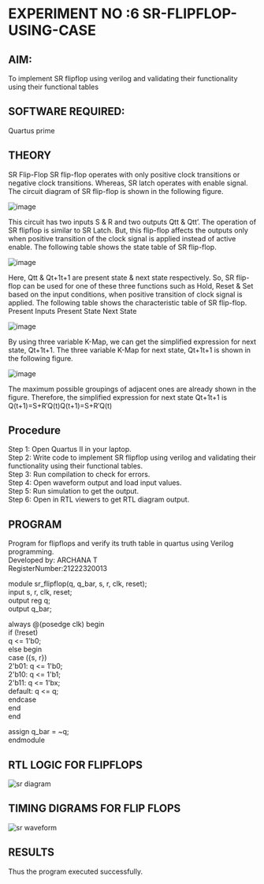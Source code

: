 # EXPERIMENT NO :6 SR-FLIPFLOP-USING-CASE

## AIM:

To implement  SR flipflop using verilog and validating their functionality using their functional tables

## SOFTWARE REQUIRED:

Quartus prime

## THEORY

SR Flip-Flop SR flip-flop operates with only positive clock transitions or negative clock transitions. Whereas, SR latch operates with enable signal. The circuit diagram of SR flip-flop is shown in the following figure.

![image](https://github.com/naavaneetha/SR-FLIPFLOP-USING-CASE/assets/154305477/0f710028-ad52-4d3e-9276-8714cf023a25)

 
This circuit has two inputs S & R and two outputs Qtt & Qtt’. The operation of SR flipflop is similar to SR Latch. But, this flip-flop affects the outputs only when positive transition of the clock signal is applied instead of active enable. The following table shows the state table of SR flip-flop.

![image](https://github.com/naavaneetha/SR-FLIPFLOP-USING-CASE/assets/154305477/dabfc4f4-87e3-4cbc-9472-f89ee1b5ed30)

 
Here, Qtt & Qt+1t+1 are present state & next state respectively. So, SR flip-flop can be used for one of these three functions such as Hold, Reset & Set based on the input conditions, when positive transition of clock signal is applied. The following table shows the characteristic table of SR flip-flop. Present Inputs Present State Next State

![image](https://github.com/naavaneetha/SR-FLIPFLOP-USING-CASE/assets/154305477/dd90d16c-aec5-4290-a586-e2346b1e9eb5)

 
By using three variable K-Map, we can get the simplified expression for next state, Qt+1t+1. The three variable K-Map for next state, Qt+1t+1 is shown in the following figure.

![image](https://github.com/naavaneetha/SR-FLIPFLOP-USING-CASE/assets/154305477/473efad6-d70b-4ca7-aeb7-898bbfca319f)

 
The maximum possible groupings of adjacent ones are already shown in the figure. Therefore, the simplified expression for next state Qt+1t+1 is Q(t+1)=S+R′Q(t)Q(t+1)=S+R′Q(t)

## Procedure

Step 1: Open Quartus II in your laptop.  
Step 2: Write code to implement SR flipflop using verilog and validating their functionality using their functional tables.  
Step 3: Run compilation to check for errors.   
Step 4: Open waveform output and load input values.  
Step 5: Run simulation to get the output.  
Step 6: Open in RTL viewers to get RTL diagram output.  

## PROGRAM

 Program for flipflops and verify its truth table in quartus using Verilog programming.   
 Developed by: ARCHANA T  
 RegisterNumber:21222320013  

module sr_flipflop(q, q_bar, s, r, clk, reset);  
  input s, r, clk, reset;    
  output reg q;  
  output q_bar;  

  always @(posedge clk) begin  
    if (!reset)   
      q <= 1'b0;  
    else begin  
      case ({s, r})  
        2'b01: q <= 1'b0;  
        2'b10: q <= 1'b1;  
        2'b11: q <= 1'bx;  
        default: q <= q;  
      endcase  
    end  
  end  

  assign q_bar = ~q;  
endmodule  

## RTL LOGIC FOR FLIPFLOPS
![sr diagram](https://github.com/ARCHANAT1305/SR-FLIPFLOP-USING-CASE/assets/145975189/0d6656f1-9a47-46a5-8295-62308d4225b5)


## TIMING DIGRAMS FOR FLIP FLOPS
![sr waveform](https://github.com/ARCHANAT1305/SR-FLIPFLOP-USING-CASE/assets/145975189/31223bb0-7d29-4d49-b12b-4ce654260230)

## RESULTS
Thus the program executed successfully.

